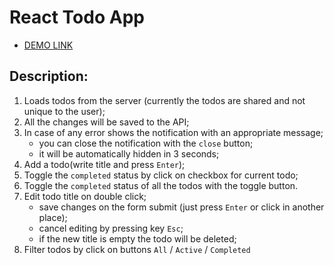 # React Todo App

- [DEMO LINK](https://yevhen-kolosov.github.io/todo_app/)

## Description:
1. Loads todos from the server (currently the todos are shared and not unique to the user);
1. All the changes will be saved to the API;
1. In case of any error shows the notification with an appropriate message;
    - you can close the notification with the `close` button;
    - it will be automatically hidden in 3 seconds;
1. Add a todo(write title and press `Enter`);
1. Toggle the `completed` status by click on checkbox for current todo;
1. Toggle the `completed` status of all the todos with the toggle button.
1. Edit todo title on double click;
    - save changes on the form submit (just press `Enter` or click in another place);
    - cancel editing by pressing key `Esc`;
    - if the new title is empty the todo will be deleted;
1. Filter todos by click on buttons `All` / `Active` / `Completed`